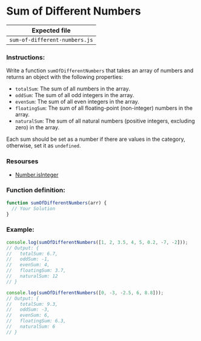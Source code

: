 # Sum of Different Numbers

| Expected file                 |
| ----------------------------- |
| `sum-of-different-numbers.js` |

### Instructions:

Write a function `sumOfDifferentNumbers` that takes an array of numbers and returns an object with the following properties:

- `totalSum`: The sum of all numbers in the array.
- `oddSum`: The sum of all odd integers in the array.
- `evenSum`: The sum of all even integers in the array.
- `floatingSum`: The sum of all floating-point (non-integer) numbers in the array.
- `naturalSum`: The sum of all natural numbers (positive integers, excluding zero) in the array.

Each sum should be set as a number if there are values in the category, otherwise, set it as `undefined`.

### Resourses

- [Number.isInteger](https://developer.mozilla.org/en-US/docs/Web/JavaScript/Reference/Global_Objects/Number/isInteger)

### Function definition:

```js
function sumOfDifferentNumbers(arr) {
  // Your Solution
}
```

### Example:

```javascript
console.log(sumOfDifferentNumbers([1, 2, 3.5, 4, 5, 0.2, -7, -2]));
// Output: {
//   totalSum: 6.7,
//   oddSum: -1,
//   evenSum: 4,
//   floatingSum: 3.7,
//   naturalSum: 12
// }

console.log(sumOfDifferentNumbers([0, -3, -2.5, 6, 8.8]));
// Output: {
//   totalSum: 9.3,
//   oddSum: -3,
//   evenSum: 6,
//   floatingSum: 6.3,
//   naturalSum: 6
// }
```
